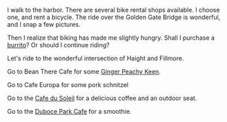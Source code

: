 I walk to the harbor.
There are several bike rental shops available.
I choose one, and rent a bicycle.
The ride over the Golden Gate Bridge is wonderful,
and I snap a few pictures.

Then I realize that biking has made me slightly hungry. Shall I purchase 
a [burrito](burrito/burrito.md)?
Or should I continue riding?

Let's ride to the wonderful intersection of Haight and Fillmore.

Go to Bean There Cafe for some [Ginger Peachy Keen](ginger-peachy-keen/ginger-peachy-keen.md).

Go to Cafe Europa for some pork schnitzel

Go to the [Cafe du Soleil](https://www.tripadvisor.com/Restaurant_Review-g60713-d802647-Reviews-Cafe_Du_Soleil-San_Francisco_California.html) for a delicious coffee and an outdoor seat.

Go to the [Duboce Park Cafe](duboce/duboce.md) for a smoothie.